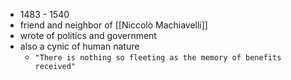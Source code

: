 - 1483 - 1540
- friend and neighbor of [[Niccolò Machiavelli]]
- wrote of politics and government
- also a cynic of human nature
	- `"There is nothing so fleeting as the memory of benefits received"`